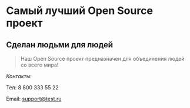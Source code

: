 # Самый лучший Open Source проект

## Сделан людьми для людей

> Наш Open Source проект предназначен для объединения людей со всего мира!

_Контакты_:

Тел: 8 800 333 55 22

Email: support@test.ru
